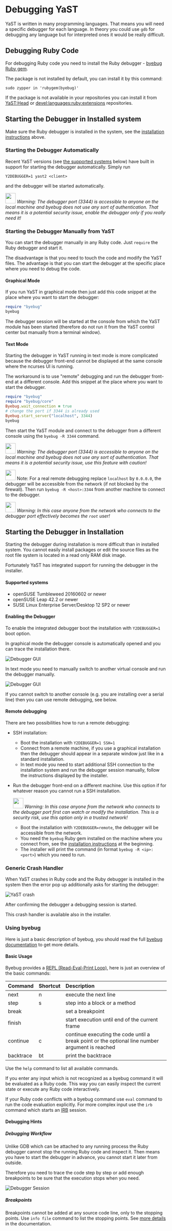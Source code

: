 
# Debugging YaST

YaST is written in many programming languages. That means you will need a
specific debugger for each language. In theory you could use `gdb` for
debugging any language but for interpreted ones it would be really
difficult.

## Debugging Ruby Code

<a name="installation"></a>For debugging Ruby code you need to install the Ruby
debugger - [byebug Ruby gem](https://github.com/deivid-rodriguez/byebug).

The package is not installed by default, you can install it by this command:

```
sudo zypper in 'rubygem(byebug)'
```

If the package is not available in your repositories you can install it from
[YaST:Head]( http://download.opensuse.org/repositories/YaST:/Head/) or
[devel:languages:ruby:extensions](
http://download.opensuse.org/repositories/devel:/languages:/ruby:/extensions/)
repositories.


## Starting the Debugger in Installed system

Make sure the Ruby debugger is installed in the system, see the [installation
instructions](#installation) above.

### Starting the Debugger Automatically

Recent YaST versions (see [the supported systems](#supported_systems) below)
have built in support for starting the debugger automatically. Simply run

```
Y2DEBUGGER=1 yast2 <client>
```

and the debugger will be started automatically.

<img src="https://assets-cdn.github.com/images/icons/emoji/unicode/26a0.png"
width="32"></img>
*Warning: The debugger port (3344) is accessible to anyone on the
local machine and byebug does not use any sort of authentication. That means it
is a potential security issue, enable the debugger only if you really need it!*


### Starting the Debugger Manually from YaST

You can start the debugger manually in any Ruby code. Just `require` the Ruby
debugger and start it.

The disadvantage is that you need to touch the code and modify the YaST files.
The advantage is that you can start the debugger at the specific place where you
need to debug the code.

#### Graphical Mode

If you run YaST in graphical mode then just add this code snippet at the place
where you want to start the debugger:

```ruby
require "byebug"
byebug
```

The debugger session will be started at the console from which the YaST module
has been started (therefore do not run it from the YaST control center but
manually from a terminal window).

#### Text Mode

Starting the debugger in YaST running in text mode is more complicated because
the debugger front-end cannot be displayed at the same console where the ncurses
UI is running.

The workaround is to use "remote" debugging and run the debugger front-end
at a different console. Add this snippet at the place where you want to start
the debugger.

```ruby
require "byebug"
require "byebug/core"
Byebug.wait_connection = true
# change the port if 3344 is already used
Byebug.start_server("localhost", 3344)
byebug
```

Then start the YaST module and connect to the debugger from a different console
using the `byebug -R 3344` command.

<img src="https://assets-cdn.github.com/images/icons/emoji/unicode/26a0.png"
width="32"></img>
 *Warning: The debugger port (3344) is accessible to anyone on the
local machine and byebug does not use any sort of authentication. That means it
is a potential security issue, use this feature with caution!*

<img src="https://assets-cdn.github.com/images/icons/emoji/unicode/2139.png"
width="32"></img>
Note: For a real remote debugging replace `localhost` by
`0.0.0.0`, the debugger will be accessible from the network (if not blocked
by the firewall). Then run `byebug -R <host>:3344` from another machine to
connect to the debugger.

<img src="https://assets-cdn.github.com/images/icons/emoji/unicode/26a0.png"
width="32"></img>
*Warning: In this case anyone from the network who connects to the
debugger port effectively becomes the `root` user!*


## Starting the Debugger in Installation

Starting the debugger during installation is more difficult than in installed
system. You cannot easily install packages or edit the source files as the root
file system is located in a read only RAM disk image.

Fortunately YaST has integrated support for running the debugger in the
installer.

#### <a name="supported_systems"></a> Supported systems

- openSUSE Tumbleweed 20160602 or newer
- openSUSE Leap 42.2 or newer
- SUSE Linux Enterprise Server/Desktop 12 SP2 or newer


#### Enabling the Debugger

To enable the integrated debugger boot the installation with `Y2DEBUGGER=1` boot
option.

In graphical mode the debugger console is automatically opened and you can
trace the installation there.

![Debugger GUI](images/debugger_gui.png)

In text mode you need to manually switch to another virtual console and run
the debugger manually.

![Debugger GUI](images/debugger_tui.png)

If you cannot switch to another console (e.g. you are installing over a serial
line) then you can use remote debugging, see below.


#### Remote debugging

There are two possibilities how to run a remote debugging:

- SSH installation:
  - Boot the installation with `Y2DEBUGGER=1 SSH=1`
  - Connect from a remote machine, if you use a graphical installation then
    the debugger should appear in a separate window just like in a standard
    installation.  
  - In text mode you need to start additional SSH connection to the
    installation system and run the debugger session manually, follow the
    instructions displayed by the installer.

- Run the debugger front-end on a different machine. Use this option if for
  whatever reason you cannot run a SSH installation.  

  <img src="https://assets-cdn.github.com/images/icons/emoji/unicode/26a0.png"
  width="32"></img>
  *Warning: In this case anyone from the network who connects to the
  debugger port first can watch or modify the installation. This is a security
  risk, use this option only in a trusted network!*
  - Boot the installation with `Y2DEBUGGER=remote`, the debugger will be
  accessible from the network.
  - You need the `byebug` Ruby gem installed on the machine where you connect
    from, see the [installation instructions](#installation) at the beginning.
  - The installer will print the command (in format `byebug -R <ip>:<port>`)
    which you need to run.

### Generic Crash Handler

When YaST crashes in Ruby code and the Ruby debugger is installed in the system
then the error pop up additionally asks for starting the debugger:

![YaST crash](images/debugger_crash_handler.png)

After confirming the debugger a debugging session is started.

This crash handler is available also in the installer.

### Using byebug

Here is just a basic description of byebug, you should read the full [byebug
documentation](https://github.com/deivid-rodriguez/byebug/blob/master/GUIDE.md)
to get more details.

#### Basic Usage

Byebug provides a [REPL (Read-Eval-Print Loop)](
https://en.wikipedia.org/wiki/Read%E2%80%93eval%E2%80%93print_loop), here is
just an overview of the basic commands:

Command   | Shortcut | Description
:-------- | :------- | :----------
next      | n        | execute the next line
step      | s        | step into a block or a method
break     |          | set a breakpoint
finish    |          | start execution until end of the current frame
continue  | c        | continue executing the code until a break point or the optional line number argument is reached
backtrace | bt       | print the backtrace

Use the `help` command to list all available commands.

If you enter any input which is not recognized as a byebug command it will
be evaluated as a Ruby code. This way you can easily inspect the current state
or execute any Ruby code interactively.

If your Ruby code conflicts with a byebug command use `eval` command to
run the code evaluation explicitly. For more complex input use the `irb`
command which starts an
[IRB](https://en.wikipedia.org/wiki/Interactive_Ruby_Shell) session.

#### Debugging Hints

##### Debugging Workflow

Unlike GDB which can be attached to any running process the Ruby debugger cannot
stop the running Ruby code and inspect it. Then means you have to start the
debugger in advance, you cannot start it later from outside.

Therefore you need to trace the code step by step or add enough breakpoints
to be sure that the execution stops when you need.

![Debugger Session](images/debugger_session.png)

##### Breakpoints

Breakpoints cannot be added at any source code line, only to the stopping points.
Use `info file` command to list the stopping points. See [more details](
https://github.com/deivid-rodriguez/byebug/blob/master/GUIDE.md#lines-you-can-stop-at
) in the documentation.
